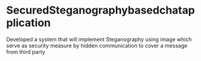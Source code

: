 # SecuredSteganographybasedchatapplication
Developed a system that will implement Steganography using image which serve as security measure by hidden communication to cover a message from third party
